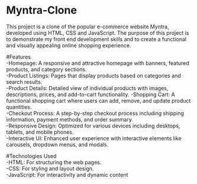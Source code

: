 # Myntra-Clone

This project is a clone of the popular e-commerce website Myntra, developed using HTML, CSS and JavaScript. The purpose of this project is to demonstrate my front end development skills and to create a functional and visually appealing online shopping experience.                                                                                              

#Features                                                                                                               
-Homepage: A responsive and attractive homepage with banners, featured products, and category sections.                 
-Product Listings: Pages that display products based on categories and search results.                                 
-Product Details: Detailed view of individual products with images, descriptions, prices, and add-to-cart functionality.
-Shopping Cart: A functional shopping cart where users can add, remove, and update product quantities.                  
-Checkout Process: A step-by-step checkout process including shipping information, payment methods, and order summary.  
-Responsive Design: Optimized for various devices including desktops, tablets, and mobile phones.                       
-Interactive UI: Enhanced user experience with interactive elements like carousels, dropdown menus, and modals.           

#Technologies Used                                                                                                     
-HTML: For structuring the web pages.                                                                                   
-CSS: For styling and layout design.                                                                                    
-JavaScript: For interactivity and dynamic content
